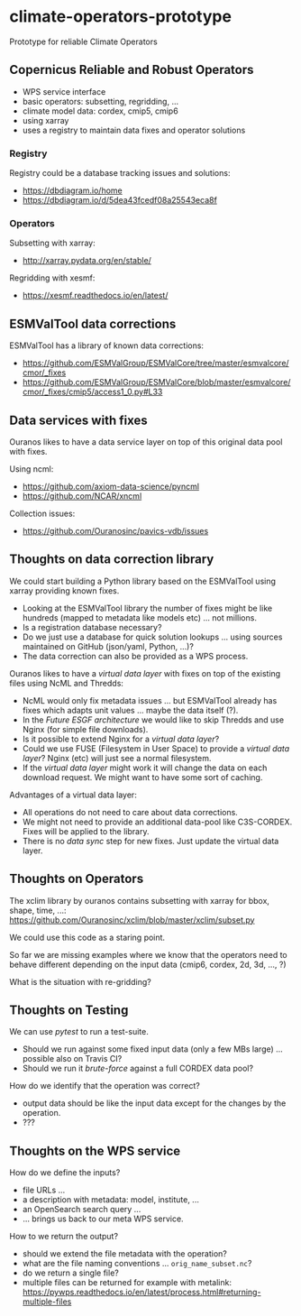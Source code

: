 # climate-operators-prototype
Prototype for reliable Climate Operators

## Copernicus Reliable and Robust Operators

* WPS service interface
* basic operators: subsetting, regridding, ...
* climate model data: cordex, cmip5, cmip6
* using xarray
* uses a registry to maintain data fixes and operator solutions

### Registry

Registry could be a database tracking issues and solutions:
* https://dbdiagram.io/home
* https://dbdiagram.io/d/5dea43fcedf08a25543eca8f

### Operators

Subsetting with xarray:
* http://xarray.pydata.org/en/stable/

Regridding with xesmf:
* https://xesmf.readthedocs.io/en/latest/

## ESMValTool data corrections

ESMValTool has a library of known data corrections:
* https://github.com/ESMValGroup/ESMValCore/tree/master/esmvalcore/cmor/_fixes
* https://github.com/ESMValGroup/ESMValCore/blob/master/esmvalcore/cmor/_fixes/cmip5/access1_0.py#L33

## Data services with fixes

Ouranos likes to have a data service layer on top of this original data pool with fixes.

Using ncml:
* https://github.com/axiom-data-science/pyncml
* https://github.com/NCAR/xncml

Collection issues:
* https://github.com/Ouranosinc/pavics-vdb/issues


## Thoughts on data correction library

We could start building a Python library based on the ESMValTool using xarray providing known fixes.

* Looking at the ESMValTool library the number of fixes might be like hundreds (mapped to metadata like models etc) ... not millions.
* Is a registration database necessary?
* Do we just use a database for quick solution lookups ... using sources maintained on GitHub (json/yaml, Python, ...)?
* The data correction can also be provided as a WPS process.

Ouranos likes to have a *virtual data layer* with fixes on top of the existing files using NcML and Thredds:

* NcML would only fix metadata issues ... but ESMValTool already has fixes which adapts unit values ... maybe the data itself (?).
* In the *Future ESGF architecture* we would like to skip Thredds and use Nginx (for simple file downloads).
* Is it possible to extend Nginx for a *virtual data layer*?
* Could we use FUSE (Filesystem in User Space) to provide a *virtual data layer*? Nginx (etc) will just see a normal filesystem.
* If the *virtual data layer* might work it will change the data on each download request. We might want to have some sort of caching.

Advantages of a virtual data layer:

* All operations do not need to care about data corrections.
* We might not need to provide an additional data-pool like C3S-CORDEX. Fixes will be applied to the library.
* There is no *data sync* step for new fixes. Just update the virtual data layer.

## Thoughts on Operators

The xclim library by ouranos contains subsetting with xarray for bbox, shape, time, ...:
https://github.com/Ouranosinc/xclim/blob/master/xclim/subset.py

We could use this code as a staring point.

So far we are missing examples where we know that the operators need to behave different depending on the input data (cmip6, cordex, 2d, 3d, ..., ?)

What is the situation with re-gridding?

## Thoughts on Testing

We can use *pytest* to run a test-suite.

* Should we run against some fixed input data (only a few MBs large) ... possible also on Travis CI?
* Should we run it *brute-force* against a full CORDEX data pool?

How do we identify that the operation was correct?
* output data should be like the input data except for the changes by the operation.
* ???

## Thoughts on the WPS service

How do we define the inputs?
* file URLs ...
* a description with metadata: model, institute, ...
* an OpenSearch search query ...
* ... brings us back to our meta WPS service.

How to we return the output?
* should we extend the file metadata with the operation?
* what are the file naming conventions ... `orig_name_subset.nc`?
* do we return a single file?
* multiple files can be returned for example with metalink:
https://pywps.readthedocs.io/en/latest/process.html#returning-multiple-files
